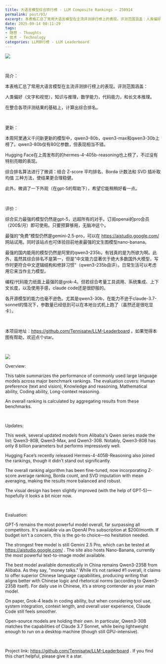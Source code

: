 ```yaml
---
title: 大语言模型综合排行榜 - LLM Composite Rankings – 250914
permalink: post/93/
excerpt: 本表格汇总了常用大语言模型在主流评测排行榜上的表现。评测范围涵盖：人类偏好（文字和视觉），知识与推理，数学能力，代码能力，和长文本推理。在整合各项评测结果的基础上，计算出综合排名。<br> This table summarizes the performance of commonly used large language models across major benchmark rankings. The evaluation covers：Human preference (text and vision), Knowledge and reasoning, Mathematical ability, Coding ability, Long-context reasoning. An overall ranking is calculated by aggregating results from these benchmarks.
date: 2025-09-14 00:11:29
tags: 
- 随想 - Thoughts
- 技术 - Technology
categories: LLM排行榜 - LLM Leaderboard
---
```


![](zh.png)

<br>

简介：

本表格汇总了常用大语言模型在主流评测排行榜上的表现。评测范围涵盖：

人类偏好（文字和视觉），知识与推理，数学能力，代码能力，和长文本推理。

在整合各项评测结果的基础上，计算出综合排名。

<br>

更新：

本周阿里通义千问新更新的模型中，qwen3-80b，qwen3-max和qwen3-30b上榜了。qwen3-80b仅有80亿参数，但表现相当不错。

Hugging Face在上周发布的的hermes-4-405b-reasoning也上榜了，不过没有特别亮眼的表现。

综合排名算法进行了微调：结合 Z-score 平均排名、Borda 计数法和 SVD 插补取均值 三种方法，使结果更合理稳健。

此外，微调了一下外观（在gpt-5的帮助下），希望它能稍稍好看一点。

<br>

评价：

综合实力最强的模型仍然是gpt-5，远超所有的对手。订阅openai的pro会员（200$/月）即可使用。只要预算够用，无脑冲这个。

最强的“免费”模型仍然是gemini-2.5-pro，可以在 https://aistudio.google.com/ 网站试用。同时该站点也可体验目前地表最强的文生图模型nano-banana。

最强的国内能用的模型仍然是阿里的qwen3-235b。有钱真的是为所欲为啊。此外，虽然其综合排名不是第一，但是“中文能力显著优于绝大多数国外大模型，写作时更符合中文逻辑结构和修辞习惯”（qwen3-235b自评）。日常生活可以考虑用它来当作主力模型。

编程/代码能力纸面上最强的是grok-4。但若综合考量工具调用、系统集成、上下文长度，以及使用手感，claude code还是很舒服的。

各开源模型的能力也毫不逊色。尤其是qwen3-30b，在能力不逊于claude-3.7-sonnet的情况下，参数量已经低到可以在本地台式机上跑了（虽然还是很吃显卡）。

<br>

本项目地址：https://github.com/Tennisatw/LLM-Leaderboard 。如果觉得本图有帮助，欢迎点个star。

<br>

![](en.png)

Overview:

This table summarizes the performance of commonly used large language models across major benchmark rankings. The evaluation covers: Human preference (text and vision), Knowledge and reasoning, Mathematical ability, Coding ability, Long-context reasoning.

An overall ranking is calculated by aggregating results from these benchmarks.

<br>

Updates:

This week, several updated models from Alibaba's Qwen series made the list: Qwen3-80B, Qwen3-Max, and Qwen3-30B. Notably, Qwen3-80B has only 8 billion parameters but performs impressively well.

Hugging Face’s recently released Hermes-4-405B-Reasoning also joined the rankings, though it didn’t stand out significantly.

The overall ranking algorithm has been fine-tuned, now incorporating Z-score average ranking, Borda count, and SVD imputation with mean averaging, making the results more balanced and robust.

The visual design has been slightly improved (with the help of GPT-5)—hopefully it looks a bit nicer now.

<br>

Evaluation:

GPT-5 remains the most powerful model overall, far surpassing all competitors. It's available via an OpenAI Pro subscription at $200/month. If budget isn't a concern, this is the go-to choice—no hesitation needed.

The strongest free model is still Gemini 2.5 Pro, which can be tested at https://aistudio.google.com/
. The site also hosts Nano-Banana, currently the most powerful text-to-image model available.

The best model available domestically in China remains Qwen3-235B from Alibaba. As they say, "money talks." While it’s not ranked #1 overall, it claims to offer superior Chinese language capabilities, producing writing that aligns better with Chinese logic and rhetorical norms (according to Qwen3-235B itself). For daily use in Chinese, it’s a strong contender as your main model.

On paper, Grok-4 leads in coding ability, but when considering tool use, system integration, context length, and overall user experience, Claude Code still feels smoother.

Open-source models are holding their own. In particular, Qwen3-30B matches the capabilities of Claude 3.7 Sonnet, while being lightweight enough to run on a desktop machine (though still GPU-intensive).

<br>

Project link: https://github.com/Tennisatw/LLM-Leaderboard . If you find this chart helpful, please give it a star.